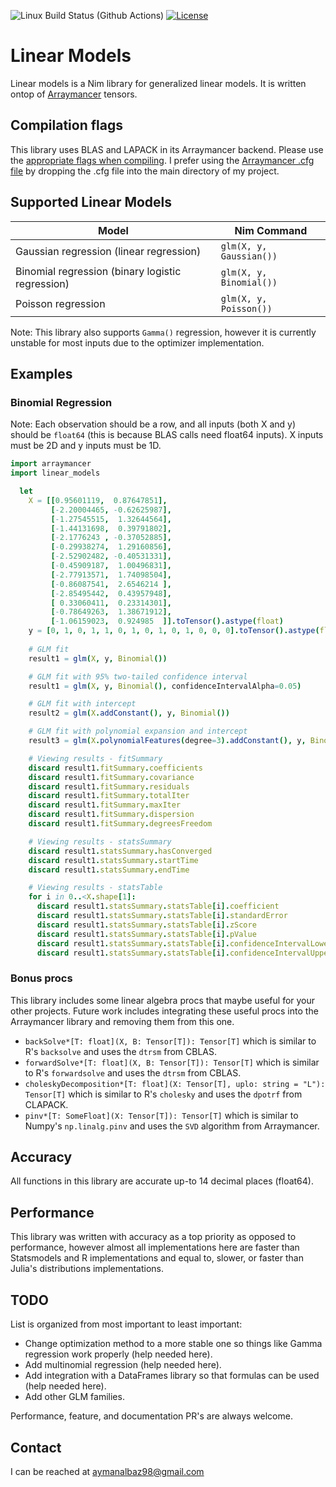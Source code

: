 ![Linux Build Status (Github Actions)](https://github.com/ayman-albaz/linear-models/actions/workflows/install_and_test.yml/badge.svg) [![License](https://img.shields.io/badge/License-Apache%202.0-blue.svg)](https://opensource.org/licenses/Apache-2.0)


# Linear Models
Linear models is a Nim library for generalized linear models. It is written ontop of [Arraymancer](https://github.com/mratsim/Arraymancer) tensors.


## Compilation flags
This library uses BLAS and LAPACK in its Arraymancer backend. Please use the [appropriate flags when compiling](https://github.com/mratsim/Arraymancer#performance-notice-on-nim-020--compilation-flags). I prefer using the [Arraymancer .cfg file](https://github.com/mratsim/Arraymancer/blob/master/nim.cfg) by dropping the .cfg file into the main directory of my project.


## Supported Linear Models
| Model                                            | Nim Command              |
|--------------------------------------------------|--------------------------|
| Gaussian regression (linear regression)          | `glm(X, y, Gaussian())`  |
| Binomial regression (binary logistic regression) | `glm(X, y, Binomial())`  |
| Poisson regression                               | `glm(X, y, Poisson())`   |

Note: This library also supports `Gamma()` regression, however it is currently unstable for most inputs due to the optimizer implementation.


## Examples

### Binomial Regression
Note: Each observation should be a row, and all inputs (both X and y) should be `float64` (this is because BLAS calls need float64 inputs). X inputs must be 2D and y inputs must be 1D.
```Nim
import arraymancer
import linear_models

  let
    X = [[0.95601119,  0.87647851],
         [-2.20004465, -0.62625987],
         [-1.27545515,  1.32644564],
         [-1.44131698,  0.39791802],
         [-2.1776243 , -0.37052885],
         [-0.29938274,  1.29160856],
         [-2.52902482, -0.40531331],
         [-0.45909187,  1.00496831],
         [-2.77913571,  1.74098504],
         [-0.86087541,  2.6546214 ],
         [-2.85495442,  0.43957948],
         [ 0.33060411,  0.23314301],
         [-0.78649263,  1.38671912],
         [-1.06159023,  0.924985  ]].toTensor().astype(float)
    y = [0, 1, 0, 1, 1, 0, 1, 0, 1, 0, 1, 0, 0, 0].toTensor().astype(float)
    
    # GLM fit
    result1 = glm(X, y, Binomial())

    # GLM fit with 95% two-tailed confidence interval
    result1 = glm(X, y, Binomial(), confidenceIntervalAlpha=0.05)

    # GLM fit with intercept
    result2 = glm(X.addConstant(), y, Binomial())

    # GLM fit with polynomial expansion and intercept
    result3 = glm(X.polynomialFeatures(degree=3).addConstant(), y, Binomial())

    # Viewing results - fitSummary
    discard result1.fitSummary.coefficients
    discard result1.fitSummary.covariance
    discard result1.fitSummary.residuals
    discard result1.fitSummary.totalIter
    discard result1.fitSummary.maxIter
    discard result1.fitSummary.dispersion
    discard result1.fitSummary.degreesFreedom

    # Viewing results - statsSummary
    discard result1.statsSummary.hasConverged
    discard result1.statsSummary.startTime
    discard result1.statsSummary.endTime

    # Viewing results - statsTable
    for i in 0..<X.shape[1]:
      discard result1.statsSummary.statsTable[i].coefficient
      discard result1.statsSummary.statsTable[i].standardError
      discard result1.statsSummary.statsTable[i].zScore
      discard result1.statsSummary.statsTable[i].pValue
      discard result1.statsSummary.statsTable[i].confidenceIntervalLower
      discard result1.statsSummary.statsTable[i].confidenceIntervalUpper

```

### Bonus procs
This library includes some linear algebra procs that maybe useful for your other projects. Future work includes integrating these useful procs into the Arraymancer library and removing them from this one.

- `backSolve*[T: float](X, B: Tensor[T]): Tensor[T]` which is similar to R's `backsolve` and uses the `dtrsm` from CBLAS.
- `forwardSolve*[T: float](X, B: Tensor[T]): Tensor[T]` which is similar to R's `forwardsolve` and uses the `dtrsm` from CBLAS.
- `choleskyDecomposition*[T: float](X: Tensor[T], uplo: string = "L"): Tensor[T]` which is similar to R's `cholesky` and uses the `dpotrf` from CLAPACK.
- `pinv*[T: SomeFloat](X: Tensor[T]): Tensor[T]` which is similar to Numpy's `np.linalg.pinv` and uses the `SVD` algorithm from Arraymancer.


## Accuracy
All functions in this library are accurate up-to 14 decimal places (float64).


## Performance
This library was written with accuracy as a top priority as opposed to performance, however almost all implementations here are faster than Statsmodels and R implementations and equal to, slower, or faster than Julia's distributions implementations. 


## TODO
List is organized from most important to least important:
- Change optimization method to a more stable one so things like Gamma regression work properly (help needed here).
- Add multinomial regression (help needed here).
- Add integration with a DataFrames library so that formulas can be used (help needed here).
- Add other GLM families.


Performance, feature, and documentation PR's are always welcome.



## Contact
I can be reached at aymanalbaz98@gmail.com

 